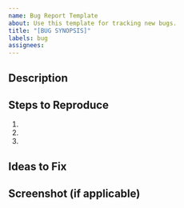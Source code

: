 ```yaml
---
name: Bug Report Template
about: Use this template for tracking new bugs.
title: "[BUG SYNOPSIS]"
labels: bug
assignees:
---
```

## Description
<!-- A brief description of the issue, and any linked issues -->

## Steps to Reproduce
<!-- List the exact steps taken that would lead to this bug happening again, i.e. what data was in each field -->
1.
2.
3.

## Ideas to Fix
<!-- If you have some sort of idea of which functions are causing the bug and how the code can be changed to fix it -->

## Screenshot (if applicable)
<!-- A quick screenshot of the behavior, like the error message, the route's output, etc -->
